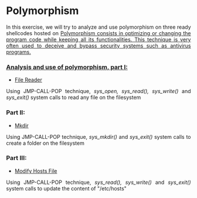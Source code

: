 # Polymorphism

<p style="text-align: justify;">In this exercise, we will try to analyze and use polymorphism on three ready shellcodes hosted on <a href="http://shell-storm.com>shell-storm.com.</a></p>

<p style="text-align: justify;">Polymorphism consists in optimizing or changing the program code while keeping all its functionalities. This technique is very often used to deceive and bypass security systems such as antivirus programs.</p>

### Analysis and use of polymorphism, part I: ###
- [File Reader](File-Reader)

<p style="text-align: justify;">Using JMP-CALL-POP technique, <i>sys_open, sys_read(), sys_write()</i> and <i>sys_exit()</i> system calls to read any file on the filesystem</p>

### Part II: ###
- [Mkdir](Mkdir)
<p style="text-align: justify;">Using JMP-CALL-POP technique, <i>sys_mkdir()</i> and <i>sys_exit()</i> system calls to create a folder on the filesystem</p>

### Part III: ###
- [Modify Hosts File](Modify-Hosts) 
<p style="text-align: justify;">Using JMP-CALL-POP technique, <i>sys_read(), sys_write()</i> and <i>sys_exit()</i> system calls to update the content of "/etc/hosts"</p>
